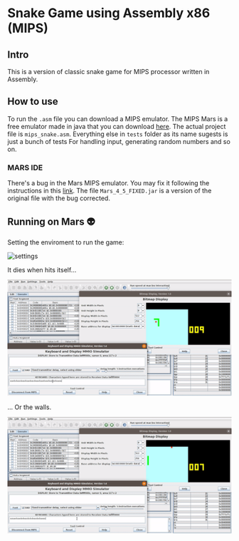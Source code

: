 # Snake Game using Assembly x86 (MIPS)

## Intro

This is a version of classic snake game for MIPS processor written in Assembly.

## How to use

To run the `.asm` file you can download a MIPS emulator. The MIPS Mars is
a free emulator made in java that you can download [here](http://courses.missouristate.edu/KenVollmar/mars/).
The actual project file is `mips_snake.asm`. Everything else in `tests` folder as its name sugests is just a bunch of tests For
handling input, generating random numbers and so on.

### MARS IDE

There's a bug in the Mars MIPS emulator. You may fix it following the instructions in this [link](https://dtconfect.wordpress.com/2013/02/09/mars-mips-simulator-lockup-hackfix/). The file `Mars_4_5_FIXED.jar` is a version of the original file with the bug corrected. 

## Running on Mars :alien:

Setting the enviroment to run the game:

![settings](imgs/settings.gif)

It dies when hits itself...

![self collinsion](imgs/self-collision.gif)

... Or the walls.

![walls collision](imgs/wall-collision.gif)